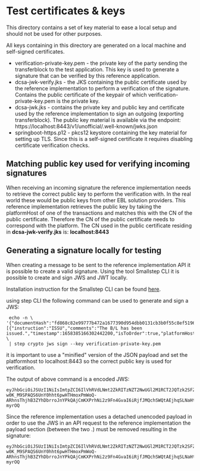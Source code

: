 # Test certificates & keys
This directory contains a set of key material to ease a local setup and should not be used for other purposes.

All keys containing in this directory are generated on a local machine and self-signed certificates.

* verification-private-key.pem - the private key of the party sending the transferblock to the test application. This key is used to generate a signature that can be verified by this reference application.
* dcsa-jwk-verify.jks - the JKS containing the public certificate used by the reference implementation to perform a verification of the signature. Contains the public certificate of the keypair of which verification-private-key.pem is the private key.
* dcsa-jwk.jks - contains the private key and public key and certificate used by the reference implementation to sign an outgoing (exporting transferblock). The public key material is available via the endpoint: https://localhost:8443/v1/unofficial/.well-known/jwks.json
* springboot-https.p12 - pkcs12 keystore containing the key material for setting up TLS. Since this is a self-signed certificate it requires disabling certificate verification checks.

## Matching public key used for verifying incoming signatures
When receiving an incoming signature the reference implementation needs to retrieve the correct public key to perform the verification with. In the real world these would be public keys from other EBL solution providers.
This reference implementation retrieves the public key by taking the platformHost of one of the transactions and matches this with the CN of the public certificate.
Therefore the CN of the public certificate needs to correspond with the platform. The CN used in the public certificate residing in **dcsa-jwk-verify.jks** is: **localhost:8443**

## Generating a signature locally for testing
When creating a message to be sent to the reference implementation API it is possible to create a valid signature.
Using the tool Smallstep CLI it is possible to create and sign JWS and JWT locally.

Installation instruction for the Smallstep CLI can be found [here](https://smallstep.com/docs/step-cli/installation).

using step CLI the following command can be used to generate and sign a JWS:
```shell
 echo -n \
'{"documentHash":"fd868c82e99777b472a1677390d954dbb0131cb3b0f55c8ef51969856410d38e","previousEnvelopeHash":null,"transactions":[{"instruction":"ISSU","comments":"The B/L has been issued.","timestamp":1658385166302442200,"isToOrder":true,"platformHost":"localhost:8443","transferee":"43549850248@localhost:8443"}]}' \
 | step crypto jws sign --key verification-private-key.pem
```
it is important to use a "minified" version of the JSON payload and set the platformhost to localhost:8443 so the correct public key is used for verification.

The output of above command is a encoded JWS:
```text
eyJhbGciOiJSUzI1NiIsImtpZCI6IlVhRVdLNmt2ZkRITzNZT2NwUGl2M1RCT2JQTzk2SFZhR2U0czFhUUxBZU0ifQ.eyJkb2N1bWVudEhhc2giOiJmZDg2OGM4MmU5OTc3N2I0NzJhMTY3NzM5MGQ5NTRkYmIwMTMxY2IzYjBmNTVjOGVmNTE5Njk4NTY0MTBkMzhlIiwicHJldmlvdXNFbnZlbG9wZUhhc2giOm51bGwsInRyYW5zYWN0aW9ucyI6W3siaW5zdHJ1Y3Rpb24iOiJJU1NVIiwiY29tbWVudHMiOiJUaGUgQi9MIGhhcyBiZWVuIGlzc3VlZC4iLCJ0aW1lc3RhbXAiOjE2NTgzODUxNjYzMDI0NDIyMDAsImlzVG9PcmRlciI6dHJ1ZSwicGxhdGZvcm1Ib3N0IjoibG9jYWxob3N0Ojg0NDMiLCJ0cmFuc2ZlcmVlIjoiNDM1NDk4NTAyNDhAbG9jYWxob3N0Ojg0NDMifV19.aybAB3RUg_UM2WcvoE4s807Kf7BhSALZq1EvF9f_AUP6ZZgOP4cFS0rlLHSVrobKlF_Og-w0K_M9SPAQS6UnY0hht6pwHTHmoxPmWoQ-ARhnsThjhB3ZYhDbrroJnYPkQAjCmKXPrhNi2z9Fn4GvaI6iRjfJMQchSWQtAEjhqSLNaHtRwec65CDYEZ6OTHX7uP5g3WZtCfmswRGrkcCLosveSxsFpezjjOfTEo2NCCtO0tAxtNtus4GsF8QIMrM6QknJ4909ZrVonvtMUoRffFoUqgemfaFggK5XriLgn2OdSn8ZBhRn_ZqVojuf26mXrVm12C9jSQPPfPGy-myrOQ
```
Since the reference implementation uses a detached unencoded payload in order to use the JWS in an API request to the reference implementation the payload section (between the two .) must be removed resulting in the signature:
```text
eyJhbGciOiJSUzI1NiIsImtpZCI6IlVhRVdLNmt2ZkRITzNZT2NwUGl2M1RCT2JQTzk2SFZhR2U0czFhUUxBZU0ifQ..aybAB3RUg_UM2WcvoE4s807Kf7BhSALZq1EvF9f_AUP6ZZgOP4cFS0rlLHSVrobKlF_Og-w0K_M9SPAQS6UnY0hht6pwHTHmoxPmWoQ-ARhnsThjhB3ZYhDbrroJnYPkQAjCmKXPrhNi2z9Fn4GvaI6iRjfJMQchSWQtAEjhqSLNaHtRwec65CDYEZ6OTHX7uP5g3WZtCfmswRGrkcCLosveSxsFpezjjOfTEo2NCCtO0tAxtNtus4GsF8QIMrM6QknJ4909ZrVonvtMUoRffFoUqgemfaFggK5XriLgn2OdSn8ZBhRn_ZqVojuf26mXrVm12C9jSQPPfPGy-myrOQ
```

